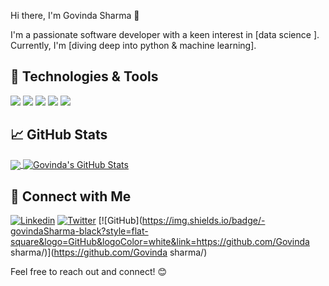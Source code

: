 Hi there, I'm Govinda Sharma 👋

I'm a passionate software developer with a keen interest in [data science ]. Currently, I'm [diving deep into python & machine learning].

## 🔧 Technologies & Tools

[![](https://img.shields.io/badge/OS-Windows-informational?style=flat&logo=windows&logoColor=white&color=4AB197)](your_os_link)
[![](https://img.shields.io/badge/Editor-VSCode-informational?style=flat&logo=visual-studio-code&logoColor=white&color=007ACC)](your_vscode_link)
[![](https://img.shields.io/badge/Code-JavaScript-informational?style=flat&logo=javascript&logoColor=white&color=F7DF1E)](your_javascript_link)
[![](https://img.shields.io/badge/Framework-React-informational?style=flat&logo=react&logoColor=white&color=61DAFB)](your_react_link)
[![](https://img.shields.io/badge/Database-MongoDB-informational?style=flat&logo=mongodb&logoColor=white&color=47A248)](your_mongodb_link)

## &#x1f4c8; GitHub Stats

<a href="https://github.com/Govinda sharma /Govinda sharma">
  <img align="center" src="https://github-readme-stats.vercel.app/api/top-langs/?Govinda sharma Govinda sharma &hide=html,css&theme=radical" />
</a>

<a href="https://github.com/Govinda sharma /your_Govinda sharma">
  <img align="center" src="https://github-readme-stats.vercel.app/api?Govinda sharma_Govinda sharma &show_icons=true&line_height=27&count_private=true&theme=radical" alt="Govinda's GitHub Stats" />
</a>

## 🤝 Connect with Me

[![Linkedin](https://img.shields.io/badge/-Govinda%20Sharma-blue?style=flat-square&logo=Linkedin&logoColor=white&link=https://https://www.linkedin.com/in/govinda-sharma-35ba53266?utm_source=share&utm_campaign=share_via&utm_content=profile&utm_medium=android_app )](https://www.linkedin.com/in/govinda-sharma-35ba53266?utm_source=share&utm_campaign=share_via&utm_content=profile&utm_medium=android_app )
[![Twitter](https://img.shields.io/badge/-govindasharma17-blue?style=flat-square&logo=Twitter&logoColor=white&link=https://twitter.com/govindasharma17/)](https://twitter.com/govindasharma17/)
[![GitHub](https://img.shields.io/badge/-govindaSharma-black?style=flat-square&logo=GitHub&logoColor=white&link=https://github.com/Govinda sharma/)](https://github.com/Govinda sharma/)

Feel free to reach out and connect! 😊
